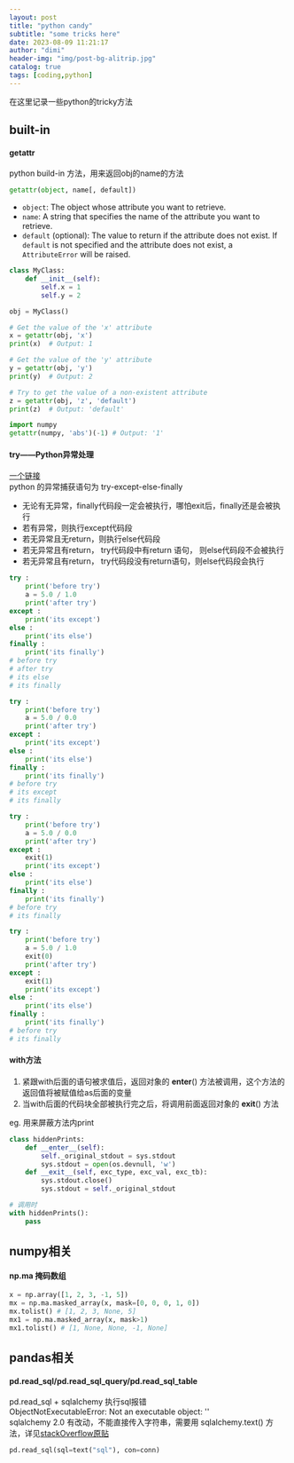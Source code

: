 ```yaml
---
layout: post
title: "python candy"
subtitle: "some tricks here"
date: 2023-08-09 11:21:17
author: "dimi"
header-img: "img/post-bg-alitrip.jpg"
catalog: true
tags: [coding,python]
---
```


在这里记录一些python的tricky方法

## built-in
#### getattr
python build-in 方法，用来返回obj的name的方法

```python
getattr(object, name[, default])

```
- `object`: The object whose attribute you want to retrieve.
- `name`: A string that specifies the name of the attribute you want to retrieve.
- `default` (optional): The value to return if the attribute does not exist. If `default` is not specified and the attribute does not exist, a `AttributeError` will be raised.

```python
class MyClass:
    def __init__(self):
        self.x = 1
        self.y = 2

obj = MyClass()

# Get the value of the 'x' attribute
x = getattr(obj, 'x')
print(x)  # Output: 1

# Get the value of the 'y' attribute
y = getattr(obj, 'y')
print(y)  # Output: 2

# Try to get the value of a non-existent attribute
z = getattr(obj, 'z', 'default')
print(z)  # Output: 'default'

import numpy
getattr(numpy, 'abs')(-1) # Output: '1'
```

#### try——Python异常处理
[一个链接](https://zhuanlan.zhihu.com/p/360807803)  
python 的异常捕获语句为 try-except-else-finally

 - 无论有无异常，finally代码段一定会被执行，哪怕exit后，finally还是会被执行
 - 若有异常，则执行except代码段
 - 若无异常且无return，则执行else代码段
 - 若无异常且有return， try代码段中有return 语句， 则else代码段不会被执行
 - 若无异常且有return， try代码段没有return语句，则else代码段会执行

```python
try :
    print('before try')
    a = 5.0 / 1.0
    print('after try')
except :
    print('its except')
else :
    print('its else')
finally :
    print('its finally')
# before try
# after try
# its else
# its finally

try :
    print('before try')
    a = 5.0 / 0.0
    print('after try')
except :
    print('its except')
else :
    print('its else')
finally :
    print('its finally')
# before try
# its except
# its finally

try :
    print('before try')
    a = 5.0 / 0.0
    print('after try')
except :
    exit(1)
    print('its except')
else :
    print('its else')
finally :
    print('its finally')
# before try
# its finally

try :
    print('before try')
    a = 5.0 / 1.0
    exit(0)
    print('after try')
except :
    exit(1)
    print('its except')
else :
    print('its else')
finally :
    print('its finally')
# before try
# its finally
```


#### with方法
1. 紧跟with后面的语句被求值后，返回对象的 __enter__() 方法被调用，这个方法的返回值将被赋值给as后面的变量
2. 当with后面的代码块全部被执行完之后，将调用前面返回对象的 __exit__() 方法

eg. 用来屏蔽方法内print
```python
class hiddenPrints:
    def __enter__(self):
        self._original_stdout = sys.stdout
        sys.stdout = open(os.devnull, 'w')
    def __exit__(self, exc_type, exc_val, exc_tb):
        sys.stdout.close()
        sys.stdout = self._original_stdout

# 调用时
with hiddenPrints():
    pass
```

## numpy相关
#### np.ma 掩码数组
```python
x = np.array([1, 2, 3, -1, 5])
mx = np.ma.masked_array(x, mask=[0, 0, 0, 1, 0])
mx.tolist() # [1, 2, 3, None, 5]
mx1 = np.ma.masked_array(x, mask>1)
mx1.tolist() # [1, None, None, -1, None]
```

## pandas相关
#### pd.read_sql/pd.read_sql_query/pd.read_sql_table
pd.read_sql + sqlalchemy 执行sql报错  
ObjectNotExecutableError: Not an executable object: ''  
sqlalchemy 2.0 有改动，不能直接传入字符串，需要用 sqlalchemy.text() 方法，详见[stackOverflow原贴](https://stackoverflow.com/questions/75284194/pandasql-sqldf-objectnotexecutableerror-not-an-executable-object-select)
```python
pd.read_sql(sql=text("sql"), con=conn)
```



